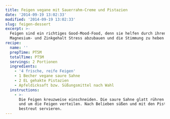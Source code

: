 ```yaml
---
title: Feigen vegane mit Sauerrahm-Creme und Pistazien
date: '2014-09-19 13:02:33'
modified: '2014-09-19 13:02:33'
slug: feigen-dessert
excerpt: >-
  Feigen sind ein richtiges Good-Mood-Food, denn sie helfen durch ihren
  Magnesium- und Zinkgehalt Stress abzubauen und die Stimmung zu heben!
recipe:
  name: ''
  prepTime: PT5M
  totalTime: PT5M
  servings: 2 Portionen
  ingredients:
    - '4 frische, reife Feigen'
    - 1 Becher vegane saure Sahne
    - 2 EL gehakte Pistazien
    - Apfeldicksaft bzw. Süßungsmittel nach Wahl
  instructions:
    - >-
      Die Feigen kreuzweise einschneiden. Die saure Sahne glatt rühren und in
      und um die Feigen verteilen. Nach Belieben süßen und mit den Pistazien
      bestreut servieren.
---
```


